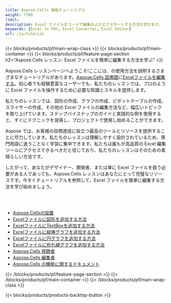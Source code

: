 ```yaml
---
title: Aspose.Cells 機能チュートリアル
weight: 7700
limit:
description: Excel ファイルをコードで編集およびエクスポートする方法を学びます。
keywords: [Excel to PDF, Excel Converter, Excel Editor]
url: /ja/tutorial
---
```

{{< blocks/products/pf/main-wrap-class >}}
{{< blocks/products/pf/main-container >}}
{{< blocks/products/pf/feature-page-section h2="Aspose.Cells レッスン: Excel ファイルを簡単に編集する方法を学ぶ" >}}

<p>
Aspose.Cells レッスンページへようこそ!ここには、の使用方法を説明するさまざまなチュートリアルがあります。<a href="https://www.nuget.org/packages/Aspose.Cells">Aspose.Cells 図書館</a>に<a href="https://products.aspose.app/cells/editor/">Excelファイルを編集する</a>。初心者でも経験豊富なユーザーでも、私たちのレッスンでは、プロのように Excel ファイルを操作するために必要な知識とスキルを提供します。
</p>
<p>
私たちのレッスンでは、図形の作成、グラフの作成、ピボットテーブルの作成、スライサーの作成、その他の Excel ファイルの編集方法など、幅広いトピックを取り上げています。ステップバイステップのガイドと実践的な例を使用すると、すぐにテクニックを習得し、プロジェクトで使用し始めることができます。</p>
<p>
Aspose では、お客様の目標達成に役立つ最高のツールとリソースを提供することに尽力しています。私たちのレッスンは理解しやすく設計されているため、専門用語に迷うことなく学習に集中できます。私たちは誰もが高品質の Excel 編集ツールにアクセスできるべきだと信じており、私たちのレッスンはそのための素晴らしい方法です。</p>
<p>
したがって、あなたがデザイナー、開発者、または単に Excel ファイルを扱う必要がある人であっても、Aspose.Cells レッスンはあなたにとって完璧なリソースです。今すぐチュートリアルを参照して、Excel ファイルを簡単に編集する方法を学び始めましょう。
</p>

<br />
<br />

<div class="code-sample">
    <ul class="link-list">
        <li class="link-item"><a href="https://docs.aspose.com/cells/net/installation/">Aspose.Cellsの設置</a></li>
        <li class="link-item"><a href="add-shapes-in-excel">Excelファイルに図形を追加する方法</a></li>
        <li class="link-item"><a href="add-textbox-in-excel">ExcelファイルにTextBoxを追加する方法</a></li>
        <li class="link-item"><a href="add-column-chart-in-excel">Excelファイルに縦棒グラフを追加する方法</a></li>
        <li class="link-item"><a href="add-pie-chart-in-excel">Excelファイルに円グラフを追加する方法</a></li>
        <li class="link-item"><a href="add-line-chart-in-excel">Excelファイルに折れ線グラフを追加する方法</a></li>
        <li class="link-item"><a href="https://products.aspose.app/cells/viewer/">Aspose.Cells 視聴者</a></li> 
        <li class="link-item"><a href="https://products.aspose.app/cells/editor/">Aspose.Cells 編集者</a></li>        
        <li class="link-item"><a href="https://docs.aspose.com/cells/net/features/">Aspose.Cells の機能に関するドキュメント</a></li>
    </ul>
</div>



{{< /blocks/products/pf/feature-page-section >}}
{{< /blocks/products/pf/main-container >}}
{{< /blocks/products/pf/main-wrap-class >}}

{{< blocks/products/products-backtop-button >}}